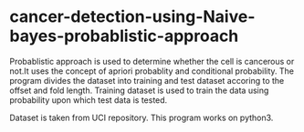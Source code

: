 # cancer-detection-using-Naive-bayes-probablistic-approach
Probablistic approach is used to determine whether the cell is cancerous or not.It uses the concept of apriori probablity and conditional probability.
The program divides the dataset into training and test dataset accoring to the offset and fold length. Training dataset is used to train the data using probability upon which test data is tested.

Dataset is taken from UCI repository.
This program works on python3.
